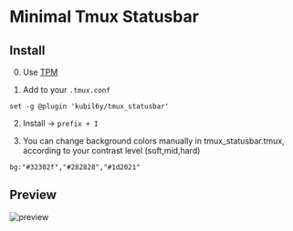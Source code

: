 # Minimal Tmux Statusbar

## Install

0. Use [TPM](https://github.com/tmux-plugins/tpm)

1. Add to your `.tmux.conf`

```
set -g @plugin 'kubil6y/tmux_statusbar'
```

2. Install -> `prefix + I`

3. You can change background colors manually in tmux_statusbar.tmux, according to your contrast level (soft,mid,hard)

```
bg:"#32302f","#282828","#1d2021"
```

## Preview

![preview](preview.png)
